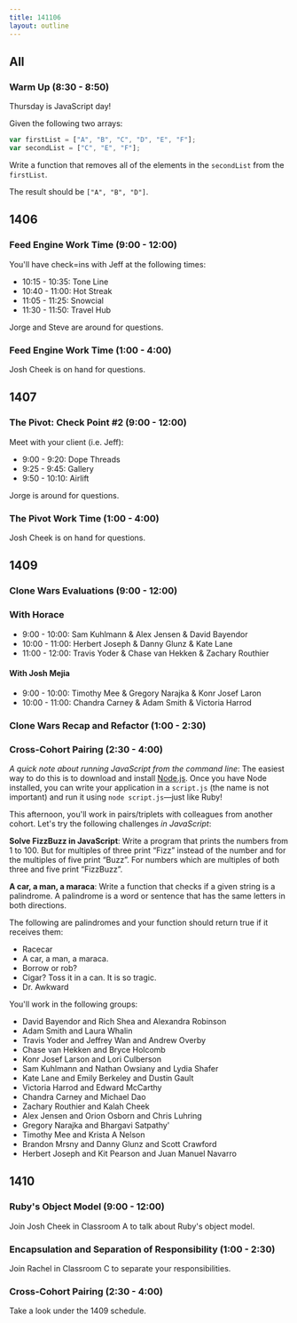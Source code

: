 ```yaml
---
title: 141106
layout: outline
---
```


## All

### Warm Up (8:30 - 8:50)

Thursday is JavaScript day!

Given the following two arrays:

```js
var firstList = ["A", "B", "C", "D", "E", "F"];
var secondList = ["C", "E", "F"];
```

Write a function that removes all of the elements in the `secondList` from the `firstList`.

The result should be `["A", "B", "D"]`.

## 1406

### Feed Engine Work Time (9:00 - 12:00)

You'll have check=ins with Jeff at the following times:

* 10:15 - 10:35: Tone Line
* 10:40 - 11:00: Hot Streak
* 11:05 - 11:25: Snowcial
* 11:30 - 11:50: Travel Hub

Jorge and Steve are around for questions.

### Feed Engine Work Time (1:00 - 4:00)

Josh Cheek is on hand for questions.

## 1407

### The Pivot: Check Point #2 (9:00 - 12:00)

Meet with your client (i.e. Jeff):

* 9:00 - 9:20: Dope Threads
* 9:25 - 9:45: Gallery
* 9:50 - 10:10: Airlift

Jorge is around for questions.

### The Pivot Work Time (1:00 - 4:00)

Josh Cheek is on hand for questions.

## 1409

### Clone Wars Evaluations (9:00 - 12:00)

### With Horace

* 9:00 - 10:00: Sam Kuhlmann & Alex Jensen & David Bayendor
* 10:00 - 11:00: Herbert Joseph & Danny Glunz & Kate Lane
* 11:00 - 12:00: Travis Yoder & Chase van Hekken & Zachary Routhier

#### With Josh Mejia

* 9:00 - 10:00: Timothy Mee & Gregory Narajka & Konr Josef Laron
* 10:00 - 11:00: Chandra Carney & Adam Smith & Victoria Harrod

### Clone Wars Recap and Refactor (1:00 - 2:30)

### Cross-Cohort Pairing (2:30 - 4:00)

*A quick note about running JavaScript from the command line*: The easiest way to do this is to download and install [Node.js](http://nodejs.org/). Once you have Node installed, you can write your application in a `script.js` (the name is not important) and run it using `node script.js`—just like Ruby!

This afternoon, you'll work in pairs/triplets with colleagues from another cohort. Let's try the following challenges *in JavaScript*:

**Solve FizzBuzz in JavaScript**: Write a program that prints the numbers from 1 to 100. But for multiples of three print “Fizz” instead of the number and for the multiples of five print “Buzz”. For numbers which are multiples of both three and five print “FizzBuzz”.

**A car, a man, a maraca**: Write a function that checks if a given string is a palindrome. A palindrome is a word or sentence that has the same letters in both directions.

The following are palindromes and your function should return true if it receives them:

* Racecar
* A car, a man, a maraca.
* Borrow or rob?
* Cigar? Toss it in a can. It is so tragic.
* Dr. Awkward

You'll work in the following groups:

* David Bayendor and Rich Shea and Alexandra Robinson
* Adam Smith and Laura Whalin
* Travis Yoder and Jeffrey Wan and Andrew Overby
* Chase van Hekken and Bryce Holcomb
* Konr Josef Larson and Lori Culberson
* Sam Kuhlmann and Nathan Owsiany and Lydia Shafer
* Kate Lane and Emily Berkeley and Dustin Gault
* Victoria Harrod and Edward McCarthy
* Chandra Carney and Michael Dao
* Zachary Routhier and Kalah Cheek
* Alex Jensen and Orion Osborn and Chris Luhring
* Gregory Narajka and Bhargavi Satpathy'
* Timothy Mee and Krista A Nelson
* Brandon Mrsny and Danny Glunz and Scott Crawford
* Herbert Joseph and Kit Pearson and Juan Manuel Navarro

## 1410

### Ruby's Object Model (9:00 - 12:00)

Join Josh Cheek in Classroom A to talk about Ruby's object model.

### Encapsulation and Separation of Responsibility (1:00 - 2:30)

Join Rachel in Classroom C to separate your responsibilities.

### Cross-Cohort Pairing (2:30 - 4:00)

Take a look under the 1409 schedule.